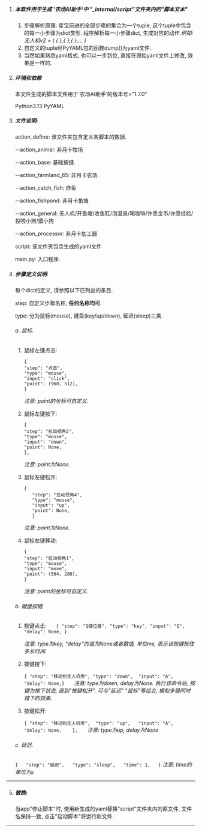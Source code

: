 1. ##### 本软件用于生成 '农场AI助手'中 "_internal/script"文件夹内的"脚本文本"


   1) 步骤解析原理: 星宝前进的全部步骤的集合为一个tuple, 这个tuple中包含的每一小步骤为dict类型. 程序解析每一小步骤dict, 生成对应的动作.*例如: 无人机v2  = ( {    },{   },{   },... )*
   2) 自定义的tuple经PyYAML包的函数dump()为yaml文件.
   3) 当然如果熟悉yaml格式, 也可以一步到位, 直接在原始yaml文件上修改, 效果是一样的.
   
2. ##### **环境和依赖**

   本文件生成的脚本文件用于'农场AI助手'的版本号>"1.7.0"

   Python3.13
   PyYAML

3. ##### 文件说明:

   action_define: 该文件夹包含定义各脚本的数据.

   --action_animal: 非月卡牧场

   --action_base: 基础按键.

   --action_farmland_65: 非月卡农场.

   --action_catch_fish: 炸鱼

   --action_fishpond: 非月卡鱼塘

   --action_general:  无人机/开鱼塘/收鱼缸/泡温泉/喝咖啡/许愿金币/许愿经验/投喂小狗/摸小狗

   --action_processor: 非月卡加工器

   script: 该文件夹包含生成的yaml文件

   main.py: 入口程序.

4. ##### 步骤定义说明:

   每个dict的定义, 请参照以下已列出的条目.

   step: 自定义步骤名称, **任何名称均可**.

   type: 分为鼠标(mouse), 键盘(key/up/down), 延迟(sleep)三类.

   ###### a. 鼠标.


   1) 鼠标左键点击:

      ```
      {
      "step": "点击",
      "type": "mouse",
      "input": "click",
      "point": (960, 512),
      }
      ```

      *注意: point的坐标可自定义.*
   2) 鼠标左键按下:

      ```
      {
      "step": "拉动视角2",
      "type": "mouse",
      "input": "down",
      "point": None,
      },
      ```

      *注意: point为None.*
   3) 鼠标左键松开:

      ```
      {
         "step": "拉动视角4",
         "type": "mouse",
         "input": "up",
         "point": None,
         }
      ```

      *注意: point为None.*
   4) 鼠标左键移动:

      ```
      {
      "step": "拉动视角1",
      "type": "mouse",
      "input": "move",
      "point": (504, 280),
      }
      ```

      *注意: point的坐标可自定义.*

   ###### b.  键盘按键.

   1) 按键点击:
      ``   { "step": "Q键位置", "type": "key", "input": "Q", "delay": None, }``

      *注意: type为key, "delay"的值为None或者数值, 单位ms, 表示该按键按住多长时间.*
   2) 按键按下:

      ``{ "step": "移动到无人机旁", "type": "down",  "input": "A",    "delay": None,}   ``
      *注意: type为down, delay为None. 执行该命令后, 按键为按下状态, 直到"按键松开". 可与"延迟" "鼠标"等组合, 模拟多键同时按下的效果.*
   3) 按键松开:

      ``{ "step": "移动到无人机旁",  "type": "up",   "input": "A",  "delay": None,    },   ``
      *注意: type为up, delay为None*

   ###### c. 延迟.

   ``{   "step": "延迟",   "type": "sleep",   "time": 1,   }``
   *注意: time的单位为s*

---

5. ##### 替换:

   当app"停止脚本"时, 使用新生成的yaml替换"script"文件夹内的原文件, 文件名保持一致, 点击"启动脚本"将运行新文件.


---

